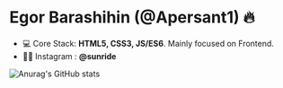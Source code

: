 <h1 align="left">Egor Barashihin (@Apersant1) 🔥</h1>


- 💻 Core Stack: **HTML5, CSS3, JS/ES6**. Mainly focused on Frontend.
- 👨‍💻  Instagram : **@sunride**

![Anurag's GitHub stats](https://github-readme-stats.vercel.app/api?username=Apersant1&show_icons=true&theme=dark)


